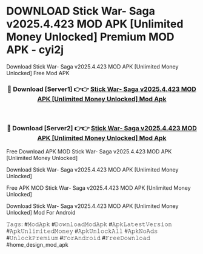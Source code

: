 # DOWNLOAD Stick War- Saga v2025.4.423 MOD APK [Unlimited Money Unlocked] Premium MOD APK - cyi2j
Download Stick War- Saga v2025.4.423 MOD APK [Unlimited Money Unlocked] Free Mod APK

<div align="center">
<h3>🔴 Download [Server1] 👉👉 <a href="https://apk-comot.site?title=Stick_War-_Saga_v2025.4.423_MOD_APK_[Unlimited_Money_Unlocked]">Stick War- Saga v2025.4.423 MOD APK [Unlimited Money Unlocked] Mod Apk</a></h3><br>

<h3>🔴 Download [Server2] 👉👉 <a href="https://apk-comot.site?title=Stick_War-_Saga_v2025.4.423_MOD_APK_[Unlimited_Money_Unlocked]">Stick War- Saga v2025.4.423 MOD APK [Unlimited Money Unlocked] Mod Apk</a></h3>
</div>


Free Download APK MOD Stick War- Saga v2025.4.423 MOD APK [Unlimited Money Unlocked]

Download Stick War- Saga v2025.4.423 MOD APK [Unlimited Money Unlocked] 

Free APK MOD Stick War- Saga v2025.4.423 MOD APK [Unlimited Money Unlocked] 

Download Stick War- Saga v2025.4.423 MOD APK [Unlimited Money Unlocked] Mod For Android

𝚃𝚊𝚐𝚜: #𝙼𝚘𝚍𝙰𝚙𝚔 #𝙳𝚘𝚠𝚗𝚕𝚘𝚊𝚍𝙼𝚘𝚍𝙰𝚙𝚔 #𝙰𝚙𝚔𝙻𝚊𝚝𝚎𝚜𝚝𝚅𝚎𝚛𝚜𝚒𝚘𝚗 #𝙰𝚙𝚔𝚄𝚗𝚕𝚒𝚖𝚒𝚝𝚎𝚍𝙼𝚘𝚗𝚎𝚢 #𝙰𝚙𝚔𝚄𝚗𝚕𝚘𝚌𝚔𝙰𝚕𝚕 #𝙰𝚙𝚔𝙽𝚘𝙰𝚍𝚜 #𝚄𝚗𝚕𝚘𝚌𝚔𝙿𝚛𝚎𝚖𝚒𝚞𝚖 #𝙵𝚘𝚛𝙰𝚗𝚍𝚛𝚘𝚒𝚍 #𝙵𝚛𝚎𝚎𝙳𝚘𝚠𝚗𝚕𝚘𝚊𝚍 #home_design_mod_apk
